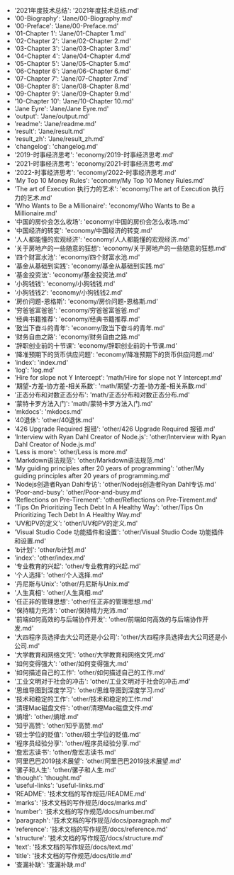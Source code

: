 - '2021年度技术总结': '2021年度技术总结.md'
- '00-Biography': 'Jane/00-Biography.md'
- '00-Preface': 'Jane/00-Preface.md'
- '01-Chapter 1': 'Jane/01-Chapter 1.md'
- '02-Chapter 2': 'Jane/02-Chapter 2.md'
- '03-Chapter 3': 'Jane/03-Chapter 3.md'
- '04-Chapter 4': 'Jane/04-Chapter 4.md'
- '05-Chapter 5': 'Jane/05-Chapter 5.md'
- '06-Chapter 6': 'Jane/06-Chapter 6.md'
- '07-Chapter 7': 'Jane/07-Chapter 7.md'
- '08-Chapter 8': 'Jane/08-Chapter 8.md'
- '09-Chapter 9': 'Jane/09-Chapter 9.md'
- '10-Chapter 10': 'Jane/10-Chapter 10.md'
- 'Jane Eyre': 'Jane/Jane Eyre.md'
- 'output': 'Jane/output.md'
- 'readme': 'Jane/readme.md'
- 'result': 'Jane/result.md'
- 'result_zh': 'Jane/result_zh.md'
- 'changelog': 'changelog.md'
- '2019-时事经济思考': 'economy/2019-时事经济思考.md'
- '2021-时事经济思考': 'economy/2021-时事经济思考.md'
- '2022-时事经济思考': 'economy/2022-时事经济思考.md'
- 'My Top 10 Money Rules': 'economy/My Top 10 Money Rules.md'
- 'The art of Execution 执行力的艺术': 'economy/The art of Execution 执行力的艺术.md'
- 'Who Wants to Be a Millionaire': 'economy/Who Wants to Be a Millionaire.md'
- '中国的房价会怎么收场': 'economy/中国的房价会怎么收场.md'
- '中国经济的转变': 'economy/中国经济的转变.md'
- '人人都能懂的宏观经济': 'economy/人人都能懂的宏观经济.md'
- '关于房地产的一些随意的狂想': 'economy/关于房地产的一些随意的狂想.md'
- '四个财富水池': 'economy/四个财富水池.md'
- '基金从基础到实践': 'economy/基金从基础到实践.md'
- '基金投资法': 'economy/基金投资法.md'
- '小狗钱钱': 'economy/小狗钱钱.md'
- '小狗钱钱2': 'economy/小狗钱钱2.md'
- '房价问题-恩格斯': 'economy/房价问题-恩格斯.md'
- '穷爸爸富爸爸': 'economy/穷爸爸富爸爸.md'
- '经典书籍推荐': 'economy/经典书籍推荐.md'
- '致当下奋斗的青年': 'economy/致当下奋斗的青年.md'
- '财务自由之路': 'economy/财务自由之路.md'
- '辞职创业前的十节课': 'economy/辞职创业前的十节课.md'
- '降准预期下的货币供应问题': 'economy/降准预期下的货币供应问题.md'
- 'index': 'index.md'
- 'log': 'log.md'
- 'Hire for slope not Y Intercept': 'math/Hire for slope not Y Intercept.md'
- '期望-方差-协方差-相关系数': 'math/期望-方差-协方差-相关系数.md'
- '正态分布和对数正态分布': 'math/正态分布和对数正态分布.md'
- '蒙特卡罗方法入门': 'math/蒙特卡罗方法入门.md'
- 'mkdocs': 'mkdocs.md'
- '40退休': 'other/40退休.md'
- '426 Upgrade Required 报错': 'other/426 Upgrade Required 报错.md'
- 'Interview with Ryan Dahl Creator of Node.js': 'other/Interview with Ryan Dahl Creator of Node.js.md'
- 'Less is more': 'other/Less is more.md'
- 'Markdown语法规范': 'other/Markdown语法规范.md'
- 'My guiding principles after 20 years of programming': 'other/My guiding principles after 20 years of programming.md'
- 'Nodejs创造者Ryan Dahl专访': 'other/Nodejs创造者Ryan Dahl专访.md'
- 'Poor-and-busy': 'other/Poor-and-busy.md'
- 'Reflections on Pre-Tirement': 'other/Reflections on Pre-Tirement.md'
- 'Tips On Prioritizing Tech Debt In A Healthy Way': 'other/Tips On Prioritizing Tech Debt In A Healthy Way.md'
- 'UV和PV的定义': 'other/UV和PV的定义.md'
- 'Visual Studio Code 功能插件和设置': 'other/Visual Studio Code 功能插件和设置.md'
- 'b计划': 'other/b计划.md'
- 'index': 'other/index.md'
- '专业教育的兴起': 'other/专业教育的兴起.md'
- '个人选择': 'other/个人选择.md'
- '丹尼斯与Unix': 'other/丹尼斯与Unix.md'
- '人生真相': 'other/人生真相.md'
- '任正非的管理思想': 'other/任正非的管理思想.md'
- '保持精力充沛': 'other/保持精力充沛.md'
- '前端如何高效的与后端协作开发': 'other/前端如何高效的与后端协作开发.md'
- '大四程序员选择去大公司还是小公司': 'other/大四程序员选择去大公司还是小公司.md'
- '大学教育和网络文凭': 'other/大学教育和网络文凭.md'
- '如何变得强大': 'other/如何变得强大.md'
- '如何描述自己的工作': 'other/如何描述自己的工作.md'
- '工业文明对于社会的冲击': 'other/工业文明对于社会的冲击.md'
- '思维导图到深度学习': 'other/思维导图到深度学习.md'
- '技术和稳定的工作': 'other/技术和稳定的工作.md'
- '清理Mac磁盘文件': 'other/清理Mac磁盘文件.md'
- '熵增': 'other/熵增.md'
- '知乎高赞': 'other/知乎高赞.md'
- '硕士学位的贬值': 'other/硕士学位的贬值.md'
- '程序员经验分享': 'other/程序员经验分享.md'
- '詹宏志读书': 'other/詹宏志读书.md'
- '阿里巴巴2019技术展望': 'other/阿里巴巴2019技术展望.md'
- '骡子和人生': 'other/骡子和人生.md'
- 'thought': 'thought.md'
- 'useful-links': 'useful-links.md'
- 'README': '技术文档的写作规范/README.md'
- 'marks': '技术文档的写作规范/docs/marks.md'
- 'number': '技术文档的写作规范/docs/number.md'
- 'paragraph': '技术文档的写作规范/docs/paragraph.md'
- 'reference': '技术文档的写作规范/docs/reference.md'
- 'structure': '技术文档的写作规范/docs/structure.md'
- 'text': '技术文档的写作规范/docs/text.md'
- 'title': '技术文档的写作规范/docs/title.md'
- '查漏补缺': '查漏补缺.md'
